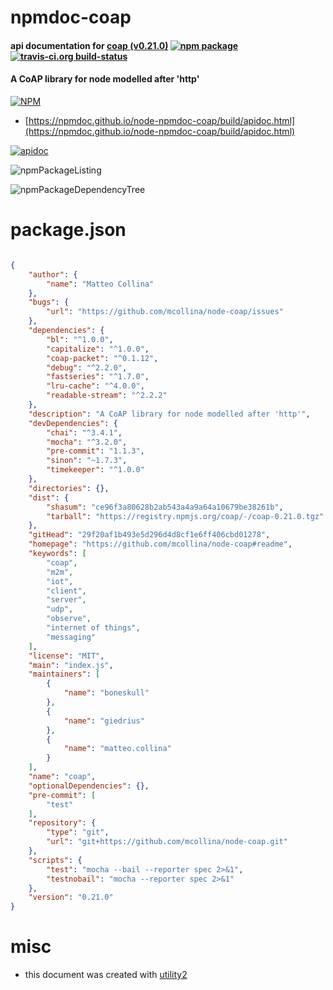 # npmdoc-coap

#### api documentation for  [coap (v0.21.0)](https://github.com/mcollina/node-coap#readme)  [![npm package](https://img.shields.io/npm/v/npmdoc-coap.svg?style=flat-square)](https://www.npmjs.org/package/npmdoc-coap) [![travis-ci.org build-status](https://api.travis-ci.org/npmdoc/node-npmdoc-coap.svg)](https://travis-ci.org/npmdoc/node-npmdoc-coap)

#### A CoAP library for node modelled after 'http'

[![NPM](https://nodei.co/npm/coap.png?downloads=true&downloadRank=true&stars=true)](https://www.npmjs.com/package/coap)

- [https://npmdoc.github.io/node-npmdoc-coap/build/apidoc.html](https://npmdoc.github.io/node-npmdoc-coap/build/apidoc.html)

[![apidoc](https://npmdoc.github.io/node-npmdoc-coap/build/screenCapture.buildCi.browser.%252Ftmp%252Fbuild%252Fapidoc.html.png)](https://npmdoc.github.io/node-npmdoc-coap/build/apidoc.html)

![npmPackageListing](https://npmdoc.github.io/node-npmdoc-coap/build/screenCapture.npmPackageListing.svg)

![npmPackageDependencyTree](https://npmdoc.github.io/node-npmdoc-coap/build/screenCapture.npmPackageDependencyTree.svg)



# package.json

```json

{
    "author": {
        "name": "Matteo Collina"
    },
    "bugs": {
        "url": "https://github.com/mcollina/node-coap/issues"
    },
    "dependencies": {
        "bl": "^1.0.0",
        "capitalize": "^1.0.0",
        "coap-packet": "^0.1.12",
        "debug": "^2.2.0",
        "fastseries": "^1.7.0",
        "lru-cache": "^4.0.0",
        "readable-stream": "^2.2.2"
    },
    "description": "A CoAP library for node modelled after 'http'",
    "devDependencies": {
        "chai": "^3.4.1",
        "mocha": "^3.2.0",
        "pre-commit": "1.1.3",
        "sinon": "~1.7.3",
        "timekeeper": "^1.0.0"
    },
    "directories": {},
    "dist": {
        "shasum": "ce96f3a80628b2ab543a4a9a64a10679be38261b",
        "tarball": "https://registry.npmjs.org/coap/-/coap-0.21.0.tgz"
    },
    "gitHead": "29f20af1b493e5d296d4d8cf1e6ff406cbd01278",
    "homepage": "https://github.com/mcollina/node-coap#readme",
    "keywords": [
        "coap",
        "m2m",
        "iot",
        "client",
        "server",
        "udp",
        "observe",
        "internet of things",
        "messaging"
    ],
    "license": "MIT",
    "main": "index.js",
    "maintainers": [
        {
            "name": "boneskull"
        },
        {
            "name": "giedrius"
        },
        {
            "name": "matteo.collina"
        }
    ],
    "name": "coap",
    "optionalDependencies": {},
    "pre-commit": [
        "test"
    ],
    "repository": {
        "type": "git",
        "url": "git+https://github.com/mcollina/node-coap.git"
    },
    "scripts": {
        "test": "mocha --bail --reporter spec 2>&1",
        "testnobail": "mocha --reporter spec 2>&1"
    },
    "version": "0.21.0"
}
```



# misc
- this document was created with [utility2](https://github.com/kaizhu256/node-utility2)
